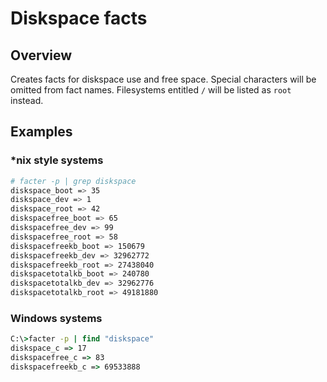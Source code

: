 # Diskspace facts

## Overview

Creates facts for diskspace use and free space.  Special characters will be omitted from fact names.
Filesystems entitled ```/``` will be listed as ```root``` instead.

## Examples

### *nix style systems

```bash
# facter -p | grep diskspace
diskspace_boot => 35
diskspace_dev => 1
diskspace_root => 42
diskspacefree_boot => 65
diskspacefree_dev => 99
diskspacefree_root => 58
diskspacefreekb_boot => 150679
diskspacefreekb_dev => 32962772
diskspacefreekb_root => 27438040
diskspacetotalkb_boot => 240780
diskspacetotalkb_dev => 32962776
diskspacetotalkb_root => 49181880
```

### Windows systems

```cmd
C:\>facter -p | find "diskspace"
diskspace_c => 17
diskspacefree_c => 83
diskspacefreekb_c => 69533888
```
